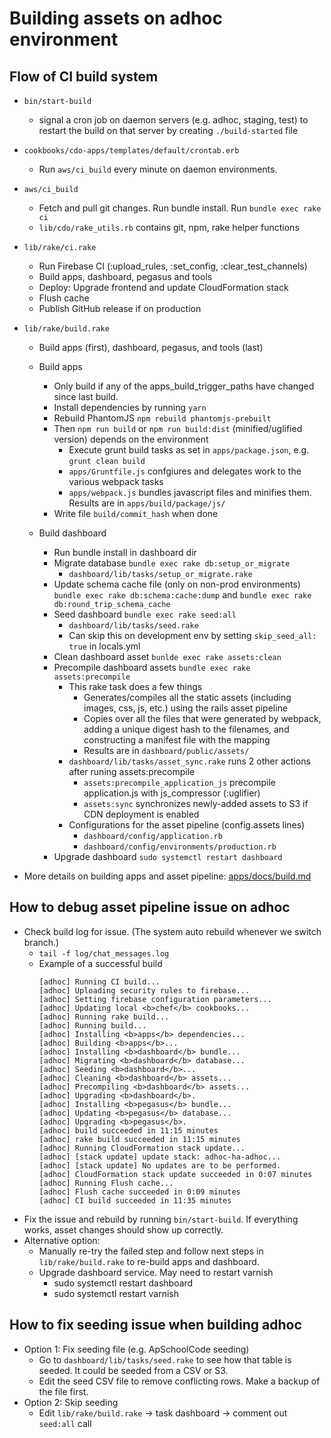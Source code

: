 # Building assets on adhoc environment
## Flow of CI build system
- `bin/start-build`
  - signal a cron job on daemon servers (e.g. adhoc, staging, test) to restart the build on that server by creating `./build-started` file

- `cookbooks/cdo-apps/templates/default/crontab.erb`
  - Run `aws/ci_build` every minute on daemon environments.

- `aws/ci_build`
  - Fetch and pull git changes. Run bundle install. Run `bundle exec rake ci`
  - `lib/cdo/rake_utils.rb` contains git, npm, rake helper functions

- `lib/rake/ci.rake`
  - Run Firebase CI (:upload_rules, :set_config, :clear_test_channels)
  - Build apps, dashboard, pegasus and tools
  - Deploy: Upgrade frontend and update CloudFormation stack
  - Flush cache
  - Publish GitHub release if on production

- `lib/rake/build.rake`
  - Build apps (first), dashboard, pegasus, and tools (last)

  - Build apps
    - Only build if any of the apps_build_trigger_paths have changed since last build.
    - Install dependencies by running `yarn`
    - Rebuild PhantomJS `npm rebuild phantomjs-prebuilt`
    - Then `npm run build` or `npm run build:dist` (minified/uglified version) depends on the environment
      - Execute grunt build tasks as set in `apps/package.json`, e.g. `grunt clean build`
      - `apps/Gruntfile.js` confgiures and delegates work to the various webpack tasks
      - `apps/webpack.js` bundles javascript files and minifies them. Results are in `apps/build/package/js/`
    - Write file `build/commit_hash` when done

  - Build dashboard
    - Run bundle install in dashboard dir
    - Migrate database `bundle exec rake db:setup_or_migrate`
      - `dashboard/lib/tasks/setup_or_migrate.rake`
    - Update schema cache file (only on non-prod environments) `bundle exec rake db:schema:cache:dump` and `bundle exec rake db:round_trip_schema_cache`
    - Seed dashboard `bundle exec rake seed:all`
      - `dashboard/lib/tasks/seed.rake`
      - Can skip this on development env by setting `skip_seed_all: true` in locals.yml
    - Clean dashboard asset `bunlde exec rake assets:clean`
    - Precompile dashboard assets `bundle exec rake assets:precompile`
      - This rake task does a few things
        - Generates/compiles all the static assets (including images, css, js, etc.) using the rails asset pipeline
        - Copies over all the files that were generated by webpack, adding a unique digest hash to the filenames, and constructing a manifest file with the mapping
        - Results are in `dashboard/public/assets/`
      - `dashboard/lib/tasks/asset_sync.rake` runs 2 other actions after runing assets:precompile
        - `assets:precompile_application_js` precompile application.js with js_compressor (:uglifier)
        - `assets:sync` synchronizes newly-added assets to S3 if CDN deployment is enabled
      - Configurations for the asset pipeline (config.assets lines)
        - `dashboard/config/application.rb`
        - `dashboard/config/environments/production.rb`
    - Upgrade dashboard `sudo systemctl restart dashboard`

- More details on building apps and asset pipeline: [apps/docs/build.md](https://github.com/code-dot-org/code-dot-org/blob/staging/apps/docs/build.md)

## How to debug asset pipeline issue on adhoc
- Check build log for issue. (The system auto rebuild whenever we switch branch.)
  - `tail -f log/chat_messages.log`
  - Example of a successful build
    ```
    [adhoc] Running CI build...
    [adhoc] Uploading security rules to firebase...
    [adhoc] Setting firebase configuration parameters...
    [adhoc] Updating local <b>chef</b> cookbooks...
    [adhoc] Running rake build...
    [adhoc] Running build...
    [adhoc] Installing <b>apps</b> dependencies...
    [adhoc] Building <b>apps</b>...
    [adhoc] Installing <b>dashboard</b> bundle...
    [adhoc] Migrating <b>dashboard</b> database...
    [adhoc] Seeding <b>dashboard</b>...
    [adhoc] Cleaning <b>dashboard</b> assets...
    [adhoc] Precompiling <b>dashboard</b> assets...
    [adhoc] Upgrading <b>dashboard</b>.
    [adhoc] Installing <b>pegasus</b> bundle...
    [adhoc] Updating <b>pegasus</b> database...
    [adhoc] Upgrading <b>pegasus</b>.
    [adhoc] build succeeded in 11:15 minutes
    [adhoc] rake build succeeded in 11:15 minutes
    [adhoc] Running CloudFormation stack update...
    [adhoc] [stack update] update stack: adhoc-ha-adhoc...
    [adhoc] [stack update] No updates are to be performed.
    [adhoc] CloudFormation stack update succeeded in 0:07 minutes
    [adhoc] Running Flush cache...
    [adhoc] Flush cache succeeded in 0:09 minutes
    [adhoc] CI build succeeded in 11:35 minutes
    ```
- Fix the issue and rebuild by running `bin/start-build`. If everything works, asset changes should show up correctly.
- Alternative option:
  - Manually re-try the failed step and follow next steps in `lib/rake/build.rake` to re-build apps and dashboard.
  - Upgrade dashboard service. May need to restart varnish
    - sudo systemctl restart dashboard
    - sudo systemctl restart varnish

## How to fix seeding issue when building adhoc
- Option 1: Fix seeding file  (e.g. ApSchoolCode seeding)
  - Go to `dashboard/lib/tasks/seed.rake` to see how that table is seeded. It could be seeded from a CSV or S3.
  - Edit the seed CSV file to remove conflicting rows. Make a backup of the file first.
- Option 2: Skip seeding
  - Edit `lib/rake/build.rake` -> task dashboard -> comment out `seed:all` call
